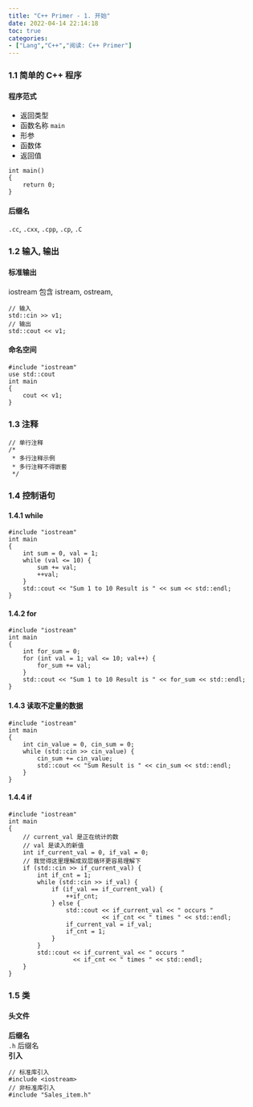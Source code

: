 ```yaml
---
title: "C++ Primer - 1. 开始"
date: 2022-04-14 22:14:18
toc: true
categories:
- ["Lang","C++","阅读: C++ Primer"]
---
```


### 1.1 简单的 C++ 程序


#### 程序范式

- 返回类型
- 函数名称 `main`
- 形参
- 函数体
- 返回值
```
int main() 
{
    return 0;
}
```

#### 后缀名
`.cc`, `.cxx`, `.cpp`, `.cp`, `.C`

### 1.2 输入, 输出

#### 标准输出
iostream 包含 istream, ostream,
```
// 输入
std::cin >> v1;
// 输出
std::cout << v1;
```

#### 命名空间
```
#include "iostream"
use std::cout 
int main 
{
    cout << v1;
}
```

### 1.3 注释
```
// 单行注释
/* 
 * 多行注释示例
 * 多行注释不得嵌套
 */
```

### 1.4 控制语句

#### 1.4.1 while
```
#include "iostream"
int main 
{
    int sum = 0, val = 1;
    while (val <= 10) {
        sum += val;
        ++val;
    }
    std::cout << "Sum 1 to 10 Result is " << sum << std::endl;
}
```

#### 1.4.2 for
```
#include "iostream"
int main 
{
    int for_sum = 0;
    for (int val = 1; val <= 10; val++) {
        for_sum += val;
    }
    std::cout << "Sum 1 to 10 Result is " << for_sum << std::endl;
}
```

#### 1.4.3 读取不定量的数据
```
#include "iostream"
int main 
{
    int cin_value = 0, cin_sum = 0;
    while (std::cin >> cin_value) {
        cin_sum += cin_value;
        std::cout << "Sum Result is " << cin_sum << std::endl;
    }
}
```

#### 1.4.4 if
```
#include "iostream"
int main 
{
    // current_val 是正在统计的数
    // val 是读入的新值
    int if_current_val = 0, if_val = 0;
    // 我觉得这里理解成双层循环更容易理解下
    if (std::cin >> if_current_val) {
        int if_cnt = 1;
        while (std::cin >> if_val) {
            if (if_val == if_current_val) {
                ++if_cnt;
            } else {
                std::cout << if_current_val << " occurs "
                          << if_cnt << " times " << std::endl;
                if_current_val = if_val;
                if_cnt = 1;
            }
        }
        std::cout << if_current_val << " occurs "
                  << if_cnt << " times " << std::endl;
    }
}
```

### 1.5 类

#### 头文件
**后缀名**<br />`.h` 后缀名<br />**引入**
```
// 标准库引入
#include <iostream>
// 非标准库引入
#include "Sales_item.h"
```

